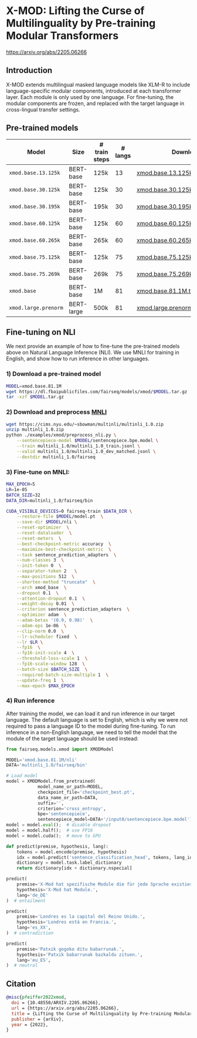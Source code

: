 # X-MOD: Lifting the Curse of Multilinguality by Pre-training Modular Transformers

https://arxiv.org/abs/2205.06266


## Introduction

X-MOD extends multilingual masked language models like XLM-R to include language-specific modular components, introduced at each transformer layer. Each module is only used by one language. For fine-tuning, the modular components are frozen, and replaced with the target language in cross-lingual transfer settings.


## Pre-trained models

Model | Size | # train steps | # langs | Download
---|---|---|---|---
`xmod.base.13.125k` | BERT-base | 125k | 13 | [xmod.base.13.125k.tar.gz](https://dl.fbaipublicfiles.com/fairseq/models/xmod/xmod.base.13.125k.tar.gz)
`xmod.base.30.125k` | BERT-base | 125k | 30 | [xmod.base.30.125k.tar.gz](https://dl.fbaipublicfiles.com/fairseq/models/xmod/xmod.base.30.125k.tar.gz)
`xmod.base.30.195k` | BERT-base | 195k | 30 | [xmod.base.30.195k.tar.gz](https://dl.fbaipublicfiles.com/fairseq/models/xmod/xmod.base.30.195k.tar.gz)
`xmod.base.60.125k` | BERT-base | 125k | 60 | [xmod.base.60.125k.tar.gz](https://dl.fbaipublicfiles.com/fairseq/models/xmod/xmod.base.60.125k.tar.gz)
`xmod.base.60.265k` | BERT-base | 265k | 60 | [xmod.base.60.265k.tar.gz](https://dl.fbaipublicfiles.com/fairseq/models/xmod/xmod.base.60.265k.tar.gz)
`xmod.base.75.125k` | BERT-base | 125k | 75 | [xmod.base.75.125k.tar.gz](https://dl.fbaipublicfiles.com/fairseq/models/xmod/xmod.base.75.125k.tar.gz)
`xmod.base.75.269k` | BERT-base | 269k | 75 | [xmod.base.75.269k.tar.gz](https://dl.fbaipublicfiles.com/fairseq/models/xmod/xmod.base.75.269k.tar.gz)
`xmod.base` | BERT-base | 1M | 81 | [xmod.base.81.1M.tar.gz](https://dl.fbaipublicfiles.com/fairseq/models/xmod/xmod.base.81.1M.tar.gz)
`xmod.large.prenorm` | BERT-large | 500k | 81 | [xmod.large.prenorm.81.500k.tar.gz](https://dl.fbaipublicfiles.com/fairseq/models/xmod/xmod.large.prenorm.81.500k.tar.gz)


## Fine-tuning on NLI

We next provide an example of how to fine-tune the pre-trained models above on Natural Language Inference (NLI). We use MNLI for training in English, and show how to run inference in other languages.

### 1) Download a pre-trained model

```bash
MODEL=xmod.base.81.1M
wget https://dl.fbaipublicfiles.com/fairseq/models/xmod/$MODEL.tar.gz
tar -xzf $MODEL.tar.gz
```

### 2) Download and preprocess [MNLI](https://cims.nyu.edu/~sbowman/multinli/)
```bash
wget https://cims.nyu.edu/~sbowman/multinli/multinli_1.0.zip
unzip multinli_1.0.zip
python ./examples/xmod/preprocess_nli.py \
    --sentencepiece-model $MODEL/sentencepiece.bpe.model \
    --train multinli_1.0/multinli_1.0_train.jsonl \
    --valid multinli_1.0/multinli_1.0_dev_matched.jsonl \
    --destdir multinli_1.0/fairseq
```

### 3) Fine-tune on MNLI:

```bash
MAX_EPOCH=5
LR=1e-05
BATCH_SIZE=32
DATA_DIR=multinli_1.0/fairseq/bin

CUDA_VISIBLE_DEVICES=0 fairseq-train $DATA_DIR \
    --restore-file $MODEL/model.pt  \
    --save-dir $MODEL/nli \
    --reset-optimizer  \
    --reset-dataloader  \
    --reset-meters  \
    --best-checkpoint-metric accuracy  \
    --maximize-best-checkpoint-metric  \
    --task sentence_prediction_adapters  \
    --num-classes 3  \
    --init-token 0  \
    --separator-token 2   \
    --max-positions 512  \
    --shorten-method "truncate"  \
    --arch xmod_base  \
    --dropout 0.1  \
    --attention-dropout 0.1  \
    --weight-decay 0.01  \
    --criterion sentence_prediction_adapters  \
    --optimizer adam  \
    --adam-betas '(0.9, 0.98)'  \
    --adam-eps 1e-06  \
    --clip-norm 0.0  \
    --lr-scheduler fixed  \
    --lr $LR \
    --fp16  \
    --fp16-init-scale 4  \
    --threshold-loss-scale 1  \
    --fp16-scale-window 128  \
    --batch-size $BATCH_SIZE  \
    --required-batch-size-multiple 1  \
    --update-freq 1  \
    --max-epoch $MAX_EPOCH
```

### 4) Run inference

After training the model, we can load it and run inference in our target language. The default language is set to English, which is why we were not required to pass a language ID to the model during fine-tuning. To run inference in a non-English language, we need to tell the model that the module of the target language should be used instead:

```python
from fairseq.models.xmod import XMODModel

MODEL='xmod.base.81.1M/nli'
DATA='multinli_1.0/fairseq/bin'

# Load model
model = XMODModel.from_pretrained(
            model_name_or_path=MODEL,
            checkpoint_file='checkpoint_best.pt', 
            data_name_or_path=DATA, 
            suffix='', 
            criterion='cross_entropy', 
            bpe='sentencepiece',  
            sentencepiece_model=DATA+'/input0/sentencepiece.bpe.model')
model = model.eval();  # disable dropout
model = model.half();  # use FP16
model = model.cuda();  # move to GPU

def predict(premise, hypothesis, lang):
    tokens = model.encode(premise, hypothesis)
    idx = model.predict('sentence_classification_head', tokens, lang_id=[lang]).argmax().item()
    dictionary = model.task.label_dictionary
    return dictionary[idx + dictionary.nspecial]

predict(
    premise='X-Mod hat spezifische Module die für jede Sprache existieren.',
    hypothesis='X-Mod hat Module.',
    lang='de_DE'
)  # entailment

predict(
    premise='Londres es la capital del Reino Unido.',
    hypothesis='Londres está en Francia.',
    lang='es_XX',
)  # contradiction

predict(
    premise='Patxik gogoko ditu babarrunak.',
    hypothesis='Patxik babarrunak bazkaldu zituen.',
    lang='eu_ES',
)  # neutral
```


## Citation

```bibtex
@misc{pfeiffer2022xmod,
  doi = {10.48550/ARXIV.2205.06266},
  url = {https://arxiv.org/abs/2205.06266},    
  title = {Lifting the Curse of Multilinguality by Pre-training Modular Transformers},
  publisher = {arXiv},
  year = {2022},
}
```
